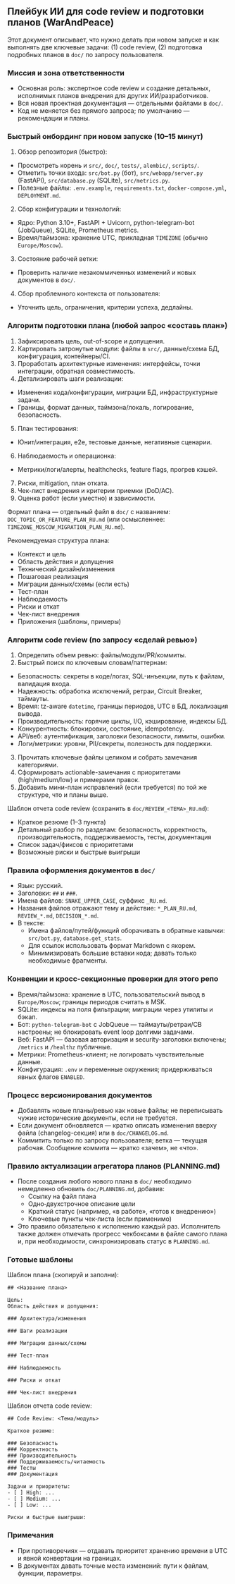 ## Плейбук ИИ для code review и подготовки планов (WarAndPeace)

Этот документ описывает, что нужно делать при новом запуске и как выполнять две ключевые задачи: (1) code review, (2) подготовка подробных планов в `doc/` по запросу пользователя.

### Миссия и зона ответственности
- Основная роль: экспертное code review и создание детальных, исполнимых планов внедрения для других ИИ/разработчиков.
- Вся новая проектная документация — отдельными файлами в `doc/`.
- Код не меняется без прямого запроса; по умолчанию — рекомендации и планы.

### Быстрый онбординг при новом запуске (10–15 минут)
1) Обзор репозитория (быстро):
- Просмотреть корень и `src/`, `doc/`, `tests/`, `alembic/`, `scripts/`.
- Отметить точки входа: `src/bot.py` (бот), `src/webapp/server.py` (FastAPI), `src/database.py` (SQLite), `src/metrics.py`.
- Полезные файлы: `.env.example`, `requirements.txt`, `docker-compose.yml`, `DEPLOYMENT.md`.

2) Сбор конфигурации и технологий:
- Ядро: Python 3.10+, FastAPI + Uvicorn, python-telegram-bot (JobQueue), SQLite, Prometheus metrics.
- Время/таймзона: хранение UTC, прикладная `TIMEZONE` (обычно `Europe/Moscow`).

3) Состояние рабочей ветки:
- Проверить наличие незакоммиченных изменений и новых документов в `doc/`.

4) Сбор проблемного контекста от пользователя:
- Уточнить цель, ограничения, критерии успеха, дедлайны.

### Алгоритм подготовки плана (любой запрос «составь план»)
1) Зафиксировать цель, out-of-scope и допущения.
2) Картировать затронутые модули: файлы в `src/`, данные/схема БД, конфигурация, контейнеры/CI.
3) Проработать архитектурные изменения: интерфейсы, точки интеграции, обратная совместимость.
4) Детализировать шаги реализации:
- Изменения кода/конфигурации, миграции БД, инфраструктурные задачи.
- Границы, формат данных, таймзона/локаль, логирование, безопасность.
5) План тестирования:
- Юнит/интеграция, e2e, тестовые данные, негативные сценарии.
6) Наблюдаемость и операционка:
- Метрики/логи/алерты, healthchecks, feature flags, прогрев кэшей.
7) Риски, mitigation, план отката.
8) Чек-лист внедрения и критерии приемки (DoD/AC).
9) Оценка работ (если уместно) и зависимости.

Формат плана — отдельный файл в `doc/` с названием: `DOC_TOPIC_OR_FEATURE_PLAN_RU.md` (или осмысленнее: `TIMEZONE_MOSCOW_MIGRATION_PLAN_RU.md`).

Рекомендуемая структура плана:
- Контекст и цель
- Область действия и допущения
- Технический дизайн/изменения
- Пошаговая реализация
- Миграции данных/схемы (если есть)
- Тест-план
- Наблюдаемость
- Риски и откат
- Чек-лист внедрения
- Приложения (шаблоны, примеры)

### Алгоритм code review (по запросу «сделай ревью»)
1) Определить объем ревью: файлы/модули/PR/коммиты.
2) Быстрый поиск по ключевым словам/паттернам:
- Безопасность: секреты в коде/логах, SQL-инъекции, путь к файлам, валидация входа.
- Надежность: обработка исключений, ретраи, Circuit Breaker, таймауты.
- Время: tz-aware `datetime`, границы периодов, UTC в БД, локализация вывода.
- Производительность: горячие циклы, I/O, кэширование, индексы БД.
- Конкурентность: блокировки, состояние, idempotency.
- API/веб: аутентификация, заголовки безопасности, лимиты, ошибки.
- Логи/метрики: уровни, PII/секреты, полезность для поддержки.
3) Прочитать ключевые файлы целиком и собрать замечания категориями.
4) Сформировать actionable-замечания с приоритетами (high/medium/low) и примерами правок.
5) Добавить мини-план исправлений (если требуется) по той же структуре, что и планы выше.

Шаблон отчета code review (сохранить в `doc/REVIEW_<ТЕМА>_RU.md`):
- Краткое резюме (1–3 пункта)
- Детальный разбор по разделам: безопасность, корректность, производительность, поддерживаемость, тесты, документация
- Список задач/фиксов с приоритетами
- Возможные риски и быстрые выигрыши

### Правила оформления документов в `doc/`
- Язык: русский.
- Заголовки: `##` и `###`.
- Имена файлов: `SNAKE_UPPER_CASE`, суффикс `_RU.md`.
- Названия файлов отражают тему и действие: `*_PLAN_RU.md`, `REVIEW_*.md`, `DECISION_*.md`.
- В тексте:
  - Имена файлов/путей/функций оборачивать в обратные кавычки: `src/bot.py`, `database.get_stats`.
  - Для ссылок использовать формат Markdown с якорем.
  - Минимизировать большие вставки кода; давать только необходимые фрагменты.

### Конвенции и кросс-секционные проверки для этого репо
- Время/таймзона: хранение в UTC, пользовательский вывод в `Europe/Moscow`; границы периодов считать в MSK.
- SQLite: индексы на поля фильтрации; миграции через утилиты и бэкап.
- Бот: `python-telegram-bot` с JobQueue — таймауты/ретраи/CB настроены; не блокировать event loop долгими задачами.
- Веб: FastAPI — базовая авторизация и security-заголовки включены; `/metrics` и `/healthz` публичные.
- Метрики: Prometheus-клиент; не логировать чувствительные данные.
- Конфигурация: `.env` и переменные окружения; придерживаться явных флагов `ENABLED`.

### Процесс версионирования документов
- Добавлять новые планы/ревью как новые файлы; не переписывать чужие исторические документы, если не требуется.
- Если документ обновляется — кратко описать изменения вверху файла (changelog-секция) или в `doc/CHANGELOG.md`.
- Коммитить только по запросу пользователя; ветка — текущая рабочая. Сообщение коммита — кратко «зачем», не «что».

### Правило актуализации агрегатора планов (PLANNING.md)
- После создания любого нового плана в `doc/` необходимо немедленно обновить `doc/PLANNING.md`, добавив:
  - Ссылку на файл плана
  - Одно‑двухстрочное описание цели
  - Краткий статус (например, «в работе», «готов к внедрению»)
  - Ключевые пункты чек‑листа (если применимо)
- Это правило обязательно к исполнению каждый раз. Исполнитель также должен отмечать прогресс чекбоксами в файле самого плана и, при необходимости, синхронизировать статус в `PLANNING.md`.

### Готовые шаблоны

Шаблон плана (скопируй и заполни):
```
## <Название плана>

Цель:
Область действия и допущения:

### Архитектура/изменения

### Шаги реализации

### Миграции данных/схемы

### Тест-план

### Наблюдаемость

### Риски и откат

### Чек-лист внедрения
```

Шаблон отчета code review:
```
## Code Review: <Тема/модуль>

Краткое резюме:

### Безопасность
### Корректность
### Производительность
### Поддерживаемость/читаемость
### Тесты
### Документация

Задачи и приоритеты:
- [ ] High: ...
- [ ] Medium: ...
- [ ] Low: ...

Риски и быстрые выигрыши:
```

### Примечания
- При противоречиях — отдавать приоритет хранению времени в UTC и явной конвертации на границах.
- В документах давать точные места изменений: пути к файлам, функции, параметры.
